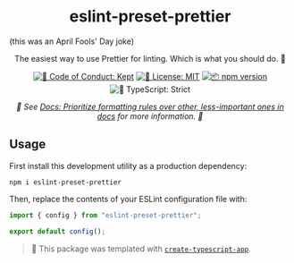 <h1 align="center">eslint-preset-prettier</h1>

(this was an April Fools' Day joke)

<p align="center">The easiest way to use Prettier for linting. Which is what you should do. 🧹</p>

<p align="center">
	<a href="https://github.com/JoshuaKGoldberg/eslint-preset-prettier/blob/main/.github/CODE_OF_CONDUCT.md" target="_blank"><img alt="🤝 Code of Conduct: Kept" src="https://img.shields.io/badge/%F0%9F%A4%9D_code_of_conduct-kept-21bb42" /></a>
	<a href="https://github.com/JoshuaKGoldberg/eslint-preset-prettier/blob/main/LICENSE.md" target="_blank"><img alt="📝 License: MIT" src="https://img.shields.io/badge/%F0%9F%93%9D_license-MIT-21bb42.svg"></a>
	<a href="http://npmjs.com/package/eslint-preset-prettier"><img alt="📦 npm version" src="https://img.shields.io/npm/v/eslint-preset-prettier?color=21bb42&label=%F0%9F%93%A6%20npm" /></a>
	<img alt="💪 TypeScript: Strict" src="https://img.shields.io/badge/%F0%9F%92%AA_typescript-strict-21bb42.svg" />
</p>

<p align="center">
	<em>
		🧹 See <a href="https://github.com/typescript-eslint/typescript-eslint/issues/8814">Docs: Prioritize formatting rules over other, less-important ones in docs</a> for more information. 🧹
	</em>
</p>

## Usage

First install this development utility as a production dependency:

```shell
npm i eslint-preset-prettier
```

Then, replace the contents of your ESLint configuration file with:

```ts
import { config } from "eslint-preset-prettier";

export default config();
```

<!-- You can remove this notice if you don't want it 🙂 no worries! -->

> 💙 This package was templated with [`create-typescript-app`](https://github.com/JoshuaKGoldberg/create-typescript-app).
